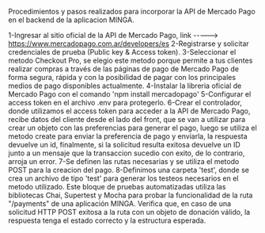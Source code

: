 Procedimientos y pasos realizados para incorporar la API de Mercado Pago en el backend de la aplicacion MINGA.

1-Ingresar al sitio oficial de la API de Mercado Pago, link -----> https://www.mercadopago.com.ar/developers/es
2-Registrarse y solicitar credenciales de prueba (Public key & Access token).
3-Seleccionar el metodo Checkout Pro, se elegio este metodo porque permite a tus clientes realizar compras a través de las páginas de pago de Mercado Pago de forma segura, rápida y con la posibilidad de pagar con los principales medios de pago disponibles actualmente.
4-Instalar la libreria oficial de Mercado Pago con el comando 'npm install mercadopago'
5-Configurar el access token en el archivo .env para protegerlo.
6-Crear el controlador, donde utilizamos el access token para acceder a la API de Mercado Pago, recibe datos del cliente desde el lado del front, que se van a utilizar para crear un objeto con las preferencias para generar el pago, luego se utiliza el metodo create para enviar la preferencia de pago y enviarla, la respuesta devuelve un id, finalmente, si la solicitud resulta exitosa devuelve un ID junto a un mensaje que la transaccion sucedio con exito, de lo contrario, arroja un error.
7-Se definen las rutas necesarias y se utiliza el metodo POST para la creacion del pago.
8-Definimos una carpeta 'test', donde se crea un archivo de tipo 'test' para generar los testeos necesarios en el metodo utilizado.
 Este bloque de pruebas automatizadas utiliza las bibliotecas Chai, Supertest y Mocha para probar la funcionalidad de la ruta "/payments" de una aplicación MINGA. Verifica que, en caso de una solicitud HTTP POST exitosa a la ruta con un objeto de donación válido, la respuesta tenga el estado correcto y la estructura esperada.
